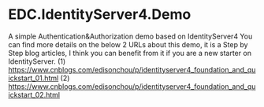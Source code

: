 # EDC.IdentityServer4.Demo
A simple Authentication&amp;Authorization demo based on IdentityServer4
You can find more details on the below 2 URLs about this demo, it is a Step by Step blog articles, I think you can benefit from it if you are a new starter on IdentityServer.
(1) https://www.cnblogs.com/edisonchou/p/identityserver4_foundation_and_quickstart_01.html
(2) https://www.cnblogs.com/edisonchou/p/identityserver4_foundation_and_quickstart_02.html